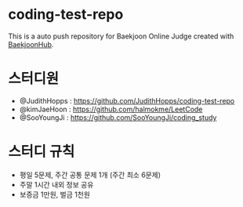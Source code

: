 # coding-test-repo
This is a auto push repository for Baekjoon Online Judge created with [BaekjoonHub](https://github.com/BaekjoonHub/BaekjoonHub).


# 스터디원
- @JudithHopps : https://github.com/JudithHopps/coding-test-repo
- @kimJaeHoon : https://github.com/halmokme/LeetCode
- @SooYoungJi : https://github.com/SooYoungJi/coding_study

# 스터디 규칙
- 평일 5문제, 주간 공통 문제 1개 (주간 최소 6문제)
- 주말 1시간 내외 정보 공유
- 보증금 1만원, 벌금 1천원
